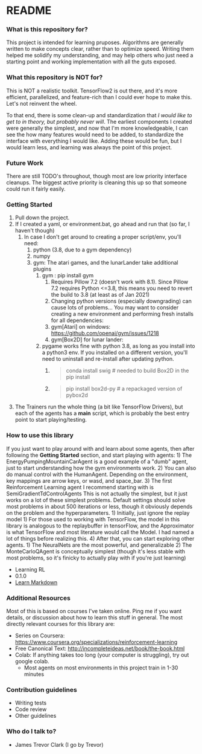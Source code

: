 # README #

### What is this repository for? ###
This project is intended for learning pruposes. Algorithms are generally written to make
concepts clear, rather than to optimize speed. Writing them helped me solidify my understanding,
and may help others who just need a starting point and working implementation with all the 
guts exposed.

### What this repository is NOT for? ###
This is NOT a realistic toolkit. TensorFlow2 is out there, and it's more efficient, 
parallelized, and feature-rich than I could ever hope to make this. Let's not reinvent
the wheel. 

To that end, there is some clean-up and standardization that *I would
like to get to in theory, but probably never will*. The earliest components I created 
were generally the simplest, and now that I'm more knowledgeable, I can see the how many 
features would need to be added, to standardize the interface with everything I would like.
Adding these would be fun, but I would learn less, and learning was always the point of this
project.

### Future Work ###
There are still TODO's throughout, though most are low priority interface cleanups.
The biggest active priority is cleaning this up so that someone could run it fairly easily.

### Getting Started ###
1) Pull down the project. 
2) If I created a yaml, or environment.bat, go ahead and run that (so far, I haven't though)
    1) In case I don't get around to creating a proper script/env, you'll need:
        1) python (3.8, due to a gym dependency)
        2) numpy
        3) gym: The atari games, and the lunarLander take additional plugins
            1) gym : pip install gym
		        1) Requires Pillow 7.2 (doesn't work with 8.1). Since Pillow 7.2 requires Python <=3.8, 
		        this means you need to revert the build to 3.8 (at least as of Jan 2021)
                2) Changing python versions (especially downgrading) can cause lots of problems...
                You may want to consider creating a new environment and performing fresh installs
                for all dependencies:
                3) gym[Atari] on windows: https://github.com/openai/gym/issues/1218
                4) gym[Box2D] for lunar lander: 
			2) pygame works fine with python 3.8, as long as you install into a python3 env. If you 
			installed on a different version, you'll need to uninstall and re-install after updating
			python.
                1) > conda install swig # needed to build Box2D in the pip install
                2) > pip install box2d-py # a repackaged version of pybox2d
3) The Trainers run the whole thing (a bit like TensorFlow Drivers), but each of the agents
has a __main__ script, which is probably the best entry point to start playing/testing.


### How to use this library ###
If you just want to play around with and learn about some agents, then after following 
the __Getting Started__ section, and start playing with agents:
    1) The EnergyPumpingMountainCarAgent is a good example of a "dumb" agent, just to start
    understanding how the gym environments work. 
    2) You can also do manual control with the HumanAgent. Depending on the environment,
    key mappings are arrow keys, or wasd, and space_bar.
    3) The first Reinforcement Learning agent I recommend starting with is SemiGradientTdControlAgents
    This is not actually the simplest, but it just works on a lot of these simplest problems. Default 
    settings should solve most problems in about 500 iterations or less, though it obviously depends on the problem
    and the hyperparameters.
        1) Initially, just ignore the replay model 
            1) For those used to working with TensorFlow,
        the model in this library is analogous to the replaybuffer in tensorFlow, and the Approximator
        is what TensorFlow and most literature would call the Model. I had named a lot of things before
        realizing this.
    4) After that, you can start exploring other agents. 
        1) The NeuralNets are the most powerful, and generalizable
        2) The MonteCarloQAgent is conceptually simplest (though it's less stable with most problems,
        so it's finicky to actually play with if you're just learning)
    
* Learning RL
* 0.1.0
* [Learn Markdown](https://bitbucket.org/tutorials/markdowndemo)

### Additional Resources ###
Most of this is based on courses I've taken online. Ping me if you want details, or discussion
about how to learn this stuff in general. The most directly relevant courses for this library
are:
* Series on Coursera: https://www.coursera.org/specializations/reinforcement-learning
* Free Canonical Text: http://incompleteideas.net/book/the-book.html
* Colab: If anything takes too long (your computer is struggling), try out google colab.
    - Most agents on most environments in this project train in 1-30 minutes


### Contribution guidelines ###
* Writing tests
* Code review
* Other guidelines

### Who do I talk to? ###
* James Trevor Clark (I go by Trevor)